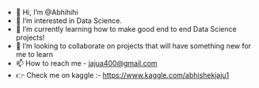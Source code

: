- 👋 Hi, I’m @Abhihihi
- 👀 I’m interested in Data Science.
- 🌱 I’m currently learning how to make good end to end Data Science projects!
- 💞️ I’m looking to collaborate on projects that will have something new for me to learn
- 📫 How to reach me - jajua400@gmail.com
- 👉 Check me on kaggle :- https://www.kaggle.com/abhishekjaju1 

<!---
Abhihihi/Abhihihi is a ✨ special ✨ repository because its `README.md` (this file) appears on your GitHub profile.
You can click the Preview link to take a look at your changes.
--->
